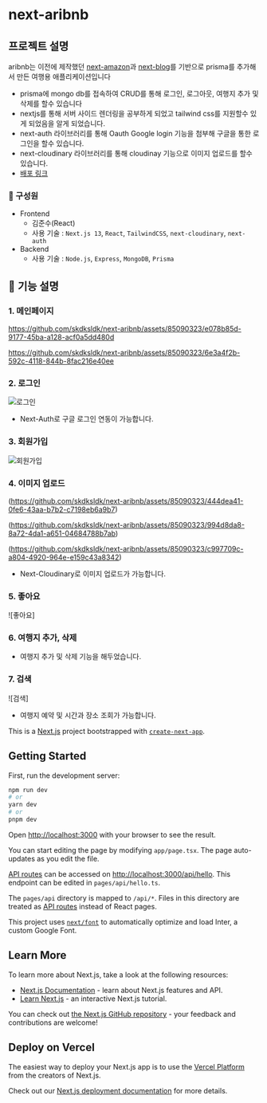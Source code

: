 # next-aribnb

## 프로젝트 설명
aribnb는 이전에 제작했던  [next-amazon](https://github.com/skdksldk/next-amazon)과  [next-blog](https://github.com/skdksldk/nextblog)를 기반으로 prisma를 추가해서 만든 여행용 애플리케이션입니다
- prisma에 mongo db를 접속하여 CRUD를 통해 로그인, 로그아웃, 여행지 추가 및 삭제를 할수 있습니다
- nextjs를 통해 서버 사이드 렌더링을 공부하게 되었고 tailwind css를 지원할수 있게 되었음을 알게 되었습니다.
- next-auth 라이브러리를 통해 Oauth Google login 기능을 첨부해 구글을 통한 로그인을 할수 있습니다.
- next-cloudinary 라이브러리를 통해 cloudinay 기능으로 이미지 업로드를 할수 있습니다.
- [배포 링크](https://nextaribnb.vercel.app/)

### 🏃 구성원
- Frontend<br/>
  - 김준수(React)
  - 사용 기술 : `Next.js 13`, `React`, `TailwindCSS`, `next-cloudinary`, `next-auth`
- Backend<br/>
  - 사용 기술 : `Node.js`, `Express`, `MongoDB`, `Prisma`
 
## 🔎 기능 설명

### 1. 메인페이지

https://github.com/skdksldk/next-aribnb/assets/85090323/e078b85d-9177-45ba-a128-acf0a5dd480d


https://github.com/skdksldk/next-aribnb/assets/85090323/6e3a4f2b-592c-4118-844b-8fac216e40ee


### 2. 로그인

![로그인](https://github.com/skdksldk/next-aribnb/assets/85090323/a62a4036-6f51-4b5e-8915-63789351f808)

- Next-Auth로 구글 로그인 연동이 가능합니다.

### 3. 회원가입

![회원가입](https://github.com/skdksldk/next-aribnb/assets/85090323/573dfca4-ffde-4398-bbae-d6c5d1c1a84a)

### 4. 이미지 업로드

(https://github.com/skdksldk/next-aribnb/assets/85090323/444dea41-0fe6-43aa-b7b2-c7198eb6a9b7)

(https://github.com/skdksldk/next-aribnb/assets/85090323/994d8da8-8a72-4da1-a651-04684788b7ab)

(https://github.com/skdksldk/next-aribnb/assets/85090323/c997709c-a804-4920-964e-e159c43a8342)

- Next-Cloudinary로 이미지 업로드가 가능합니다.

### 5. 좋아요

![좋아요]

### 6. 여행지 추가, 삭제

- 여행지 추가 및 삭제 기능을 해두었습니다.

### 7. 검색 

![검색]

- 여행지 예약 및 시간과 장소 조회가 가능합니다.



This is a [Next.js](https://nextjs.org/) project bootstrapped with [`create-next-app`](https://github.com/vercel/next.js/tree/canary/packages/create-next-app).

## Getting Started

First, run the development server:

```bash
npm run dev
# or
yarn dev
# or
pnpm dev
```

Open [http://localhost:3000](http://localhost:3000) with your browser to see the result.

You can start editing the page by modifying `app/page.tsx`. The page auto-updates as you edit the file.

[API routes](https://nextjs.org/docs/api-routes/introduction) can be accessed on [http://localhost:3000/api/hello](http://localhost:3000/api/hello). This endpoint can be edited in `pages/api/hello.ts`.

The `pages/api` directory is mapped to `/api/*`. Files in this directory are treated as [API routes](https://nextjs.org/docs/api-routes/introduction) instead of React pages.

This project uses [`next/font`](https://nextjs.org/docs/basic-features/font-optimization) to automatically optimize and load Inter, a custom Google Font.

## Learn More

To learn more about Next.js, take a look at the following resources:

- [Next.js Documentation](https://nextjs.org/docs) - learn about Next.js features and API.
- [Learn Next.js](https://nextjs.org/learn) - an interactive Next.js tutorial.

You can check out [the Next.js GitHub repository](https://github.com/vercel/next.js/) - your feedback and contributions are welcome!

## Deploy on Vercel

The easiest way to deploy your Next.js app is to use the [Vercel Platform](https://vercel.com/new?utm_medium=default-template&filter=next.js&utm_source=create-next-app&utm_campaign=create-next-app-readme) from the creators of Next.js.

Check out our [Next.js deployment documentation](https://nextjs.org/docs/deployment) for more details.
